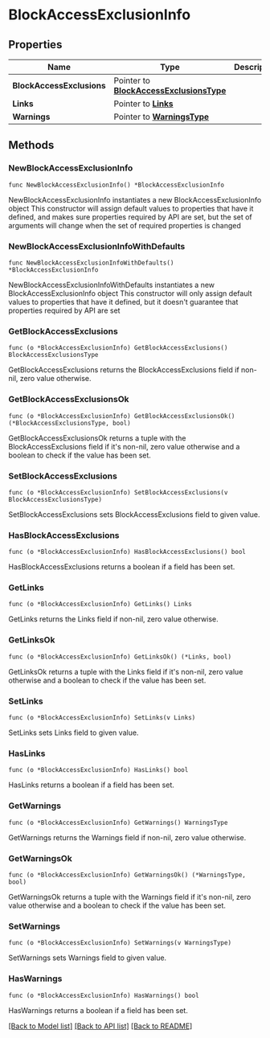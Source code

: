 # BlockAccessExclusionInfo

## Properties

Name | Type | Description | Notes
------------ | ------------- | ------------- | -------------
**BlockAccessExclusions** | Pointer to [**BlockAccessExclusionsType**](BlockAccessExclusionsType.md) |  | [optional] 
**Links** | Pointer to [**Links**](Links.md) |  | [optional] 
**Warnings** | Pointer to [**WarningsType**](WarningsType.md) |  | [optional] 

## Methods

### NewBlockAccessExclusionInfo

`func NewBlockAccessExclusionInfo() *BlockAccessExclusionInfo`

NewBlockAccessExclusionInfo instantiates a new BlockAccessExclusionInfo object
This constructor will assign default values to properties that have it defined,
and makes sure properties required by API are set, but the set of arguments
will change when the set of required properties is changed

### NewBlockAccessExclusionInfoWithDefaults

`func NewBlockAccessExclusionInfoWithDefaults() *BlockAccessExclusionInfo`

NewBlockAccessExclusionInfoWithDefaults instantiates a new BlockAccessExclusionInfo object
This constructor will only assign default values to properties that have it defined,
but it doesn't guarantee that properties required by API are set

### GetBlockAccessExclusions

`func (o *BlockAccessExclusionInfo) GetBlockAccessExclusions() BlockAccessExclusionsType`

GetBlockAccessExclusions returns the BlockAccessExclusions field if non-nil, zero value otherwise.

### GetBlockAccessExclusionsOk

`func (o *BlockAccessExclusionInfo) GetBlockAccessExclusionsOk() (*BlockAccessExclusionsType, bool)`

GetBlockAccessExclusionsOk returns a tuple with the BlockAccessExclusions field if it's non-nil, zero value otherwise
and a boolean to check if the value has been set.

### SetBlockAccessExclusions

`func (o *BlockAccessExclusionInfo) SetBlockAccessExclusions(v BlockAccessExclusionsType)`

SetBlockAccessExclusions sets BlockAccessExclusions field to given value.

### HasBlockAccessExclusions

`func (o *BlockAccessExclusionInfo) HasBlockAccessExclusions() bool`

HasBlockAccessExclusions returns a boolean if a field has been set.

### GetLinks

`func (o *BlockAccessExclusionInfo) GetLinks() Links`

GetLinks returns the Links field if non-nil, zero value otherwise.

### GetLinksOk

`func (o *BlockAccessExclusionInfo) GetLinksOk() (*Links, bool)`

GetLinksOk returns a tuple with the Links field if it's non-nil, zero value otherwise
and a boolean to check if the value has been set.

### SetLinks

`func (o *BlockAccessExclusionInfo) SetLinks(v Links)`

SetLinks sets Links field to given value.

### HasLinks

`func (o *BlockAccessExclusionInfo) HasLinks() bool`

HasLinks returns a boolean if a field has been set.

### GetWarnings

`func (o *BlockAccessExclusionInfo) GetWarnings() WarningsType`

GetWarnings returns the Warnings field if non-nil, zero value otherwise.

### GetWarningsOk

`func (o *BlockAccessExclusionInfo) GetWarningsOk() (*WarningsType, bool)`

GetWarningsOk returns a tuple with the Warnings field if it's non-nil, zero value otherwise
and a boolean to check if the value has been set.

### SetWarnings

`func (o *BlockAccessExclusionInfo) SetWarnings(v WarningsType)`

SetWarnings sets Warnings field to given value.

### HasWarnings

`func (o *BlockAccessExclusionInfo) HasWarnings() bool`

HasWarnings returns a boolean if a field has been set.


[[Back to Model list]](../README.md#documentation-for-models) [[Back to API list]](../README.md#documentation-for-api-endpoints) [[Back to README]](../README.md)


